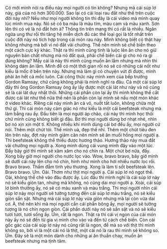 Có mới mình nói ra điều này mọi người có tin không? Nhưng mà cái súp lơ này, giá của nó hơn 300.000. Sao lại có cái loại rau đắt như thế trên cuộc đời này nhỉ? Nếu như mọi người không tin thì đây là cái video mà mình quay lúc mình mua này. Nó sẽ có ba màu là màu tím, màu cam và màu xanh. Sơn lên thì có vẻ là nó đắt hơn à? Thông tin trên mạng thì có rất là nhiều. Ngăn ngừa ung thư rồi thì tăng hệ miễn dịch đủ các thể loại gọi là tốt nhất trên cuộc đời này nó tích hợp trong cái món rau này. Mình không biết có thật hay không nhưng mà bởi vì nó đắt vãi chưởng. Thế nên mình sẽ chế biến theo một cách cực kỳ khác. Thật ra thì mình cũng tính là luộc lên ăn cho nó giữ nguyên bản chất nhưng mà nó đắt quá, phải chế biến cái gì cho nó ra gì đúng không? Mấy cái lá này thì mình cũng muốn ăn lắm nhưng mà nhìn thì không dám ăn lắm. Mình để có một thời gian rồi nó sẽ có những cái nốt như kiểu là mốc ở bên trên này. Nhưng mà làm gì có chuyện vứt đi được, mình phải ăn hết cả mốc luôn. Cái công thức này mình xem của bếp trưởng Gordon Ramsay, chứ cũng không phải là mình nghĩ ra đâu. Cả một cái súp lơ đấy thì ông Gordon Ramsay ông ấy lấy được một cái lát như này và nó cũng sẽ là cái lát duy nhất thôi. Những cái phần còn lại ấy thì mình không thể cắt được cái lát như thế nữa thế nên là phần còn lại mình sẽ nấu một món khác ở video khác. Riêng cái này mình ăn cả vỏ, nuốt tất luôn, không chừa một thứ gì. Thì cái món này cảm giác nó như kiểu là một cái beefsteak nhưng mà làm bằng rau ấy. Đầu tiên là mọi người áp chảo, cái này thì mình học thôi chứ mình cũng không biết gì đâu. Bơ thì mọi người dùng bơ nhạt nhé, nhìn bơ nó xịn xịn một tí. Không nhiều khi mình dùng cái bơ đểu ấy, mọi người cứ nói. Thêm một chút tỏi. Thế mình uà, đẹp thế nhỉ. Thêm một chút tiêu đen lên trên này, đợt này mình giảm cân nên mình sẽ ăn muối hồng mọi người ạ. Thì beefsteak không thể thiếu được hương thảo. Hương thảo này mua đắt vãi chưởng mọi người ạ. Xong mình dùng cái vung mình đậy vào một lúc. Đấy bây giờ thì mình sẽ xăm xăm cho nó chín ra. Một chút bơ nữa, đấy. Xong bây giờ mọi người cho nước lọc vào. Wow, bravo bravo, bây giờ mình sẽ dưới cái này lên cho nó chín, hình như mình cho hơi nhiều nước lọc rồi. Bravo bravo. Thấm đẫm tình yêu thương. Xong là làm tí sốt beefsteak lên. Bravo bravo. Ựm. Oài. Thơm như thịt mọi người ạ. Cái súp lơ nó ngọt thế. Oài, không thể chê vào đâu được ấy. Lúc đầu thì mình nghĩ là cái súp lơ này nó sẽ kiểu giòn tan, nhưng mà không, nó cũng dai mọi người ạ. Xoài, cái súp lơ bình thường ấy, nó sẽ có màu xanh và màu trắng. Thì mọi người nhìn cái súp lơ này mọi người sẽ tưởng tượng đến cái súp lơ màu trắng, nó sẽ kiểu giòn sần sật. Nhưng mà cái súp lơ này vừa giòn nhưng mà lại còn vừa dai cơ. À, thế nên khi mà mọi người cắn cái phần bông ấy, mọi người sẽ tưởng tượng là nó chín ngon giòn. Cái phần dưới này nó sẽ sần sật và nó sẽ kiểu tươi tươi, tươi sống ấy. Ừm, rất là ngon. Thật ra thì cái vị ngon của cái món này ấy nó sẽ đến từ gia vị mình cho vào và đến từ cách chế biến. Còn cái gốc gác của cái súp lơ này nó cũng rất là ngon, để mà so với thịt thì mình không so, bởi vì là một cái nó là thịt, một cái nó là rau thì mình sẽ không so. Ừm. Đây sẽ là một món dành cho những ai ăn thuần chay, muốn ăn beefsteak nhưng mà tịnh tâm.